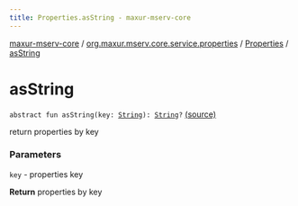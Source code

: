 ```yaml
---
title: Properties.asString - maxur-mserv-core
---
```


[maxur-mserv-core](../../index.html) / [org.maxur.mserv.core.service.properties](../index.html) / [Properties](index.html) / [asString](.)

# asString

`abstract fun asString(key: `[`String`](https://kotlinlang.org/api/latest/jvm/stdlib/kotlin/-string/index.html)`): `[`String`](https://kotlinlang.org/api/latest/jvm/stdlib/kotlin/-string/index.html)`?` [(source)](https://github.com/myunusov/maxur-mserv/tree/master/maxur-mserv-core/src/main/kotlin/org/maxur/mserv/core/service/properties/Properties.kt#L16)

return properties by key

### Parameters

`key` - properties key

**Return**
properties by key

